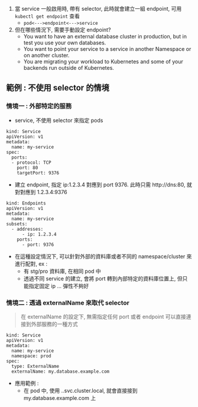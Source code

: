 1. 當 service 一般啟用時, 帶有 selector, 此時就會建立一組 endpoint, 可用 `kubectl get endpoint` 查看
	- `pod<--->endpoint<--->service`
2. 但在哪些情況下, 需要手動設定 endpoint?
	- You want to have an external database cluster in production, but in test you use your own databases.
	- You want to point your service to a service in another Namespace or on another cluster.
	- You are migrating your workload to Kubernetes and some of your backends run outside of Kubernetes.

## 範例 : 不使用 selector 的情境 

### 情境一 : 外部特定的服務
- service, 不使用 selector 來指定 pods

```
kind: Service
apiVersion: v1
metadata:
  name: my-service
spec:
  ports:
  - protocol: TCP
    port: 80
    targetPort: 9376
```

- 建立 endpoint, 指定 ip:1.2.3.4 對應到 port 9376. 此時只需 http://dns:80, 就對對應到 1.2.3.4:9376

```
kind: Endpoints
apiVersion: v1
metadata:
  name: my-service
subsets:
  - addresses:
      - ip: 1.2.3.4
    ports:
      - port: 9376
```

- 在這種設定情況下, 可以針對外部的資料庫或者不同的 namespace/cluster 來進行配對, ex : 
	- 有 stg/pro 資料庫, 在相同 pod 中 
	- 透過不同 service 的建立, 會將 port 轉到內部特定的資料庫位置上, 但只能指定固定 ip ... 彈性不夠好

### 情境二 : 透過 externalName 來取代 selector
> 在 externalName 的設定下, 無需指定任何 port 或者 endpoint
> 可以直接連接到外部服務的一種方式

```
kind: Service
apiVersion: v1
metadata:
  name: my-service
  namespace: prod
spec:
  type: ExternalName
  externalName: my.database.example.com
```

- 應用範例 : 
	- 在 pod 中, 使用 <my-svc>.<namespace>.svc.cluster.local, 就會直接接到 my.database.example.com 上
